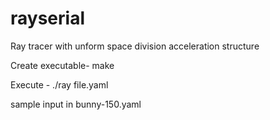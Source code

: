 rayserial
=========

Ray tracer with unform space division acceleration structure

Create executable- make

Execute - ./ray file.yaml

sample input in bunny-150.yaml
